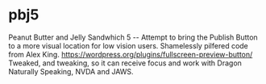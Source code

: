 # pbj5
Peanut Butter and Jelly Sandwhich 5 -- Attempt to bring the Publish Button to a more visual location for low vision users.  Shamelessly pilfered code from Alex King.
https://wordpress.org/plugins/fullscreen-preview-button/
Tweaked, and tweaking, so it can receive focus and work with Dragon Naturally Speaking, NVDA and JAWS.
